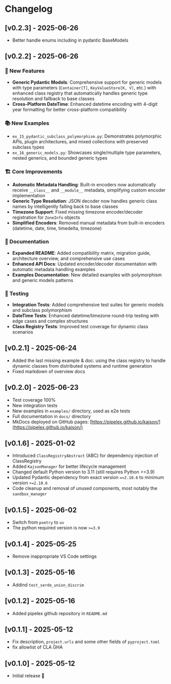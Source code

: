 # Changelog

## [v0.2.3] - 2025-06-26

- Better handle enums including in pydantic BaseModels

## [v0.2.2] - 2025-06-26

### 🚀 New Features

- **Generic Pydantic Models**: Comprehensive support for generic models with type parameters (`Container[T]`, `KeyValueStore[K, V]`, etc.) with enhanced class registry that automatically handles generic type resolution and fallback to base classes
- **Cross-Platform DateTime**: Enhanced datetime encoding with 4-digit year formatting for better cross-platform compatibility

### 📚 New Examples

- `ex_15_pydantic_subclass_polymorphism.py`: Demonstrates polymorphic APIs, plugin architectures, and mixed collections with preserved subclass types
- `ex_16_generic_models.py`: Showcases single/multiple type parameters, nested generics, and bounded generic types

### 🏗️ Core Improvements

- **Automatic Metadata Handling**: Built-in encoders now automatically receive `__class__` and `__module__` metadata, simplifying custom encoder implementation
- **Generic Type Resolution**: JSON decoder now handles generic class names by intelligently falling back to base classes
- **Timezone Support**: Fixed missing timezone encoder/decoder registration for `ZoneInfo` objects
- **Simplified Encoders**: Removed manual metadata from built-in encoders (datetime, date, time, timedelta, timezone)

### 📖 Documentation

- **Expanded README**: Added compatibility matrix, migration guide, architecture overview, and comprehensive use cases
- **Enhanced API Docs**: Updated encoder/decoder documentation with automatic metadata handling examples
- **Examples Documentation**: New detailed examples with polymorphism and generic models patterns

### 🧪 Testing

- **Integration Tests**: Added comprehensive test suites for generic models and subclass polymorphism
- **DateTime Tests**: Enhanced datetime/timezone round-trip testing with edge cases and complex structures
- **Class Registry Tests**: Improved test coverage for dynamic class scenarios


## [v0.2.1] - 2025-06-24

- Added the last missing example & doc: using the class registry to handle dynamic classes from distributed systems and runtime generation
- Fixed markdown of overview docs

## [v0.2.0] - 2025-06-23

- Test coverage 100%
- New integration tests
- New examples in `examples/` directory, used as e2e tests
- Full documentation in `docs/` directory
- MkDocs deployed on GitHub pages: [https://pipelex.github.io/kajson/](https://pipelex.github.io/kajson/) 

## [v0.1.6] - 2025-01-02

- Introduced `ClassRegistryAbstract` (ABC) for dependency injection of ClassRegistry
- Added `KajsonManager` for better lifecycle management
- Changed default Python version to 3.11 (still requires Python >=3.9)
- Updated Pydantic dependency from exact version `==2.10.6` to minimum version `>=2.10.6`
- Code cleanup and removal of unused components, most notably the `sandbox_manager`

## [v0.1.5] - 2025-06-02

- Switch from `poetry` to `uv`
- The python required version is now `>=3.9`

## [v0.1.4] - 2025-05-25

- Remove inappropriate VS Code settings

## [v0.1.3] - 2025-05-16

- Addind `test_serde_union_discrim`

## [v0.1.2] - 2025-05-16

- Added pipelex github repository in `README.md`

## [v0.1.1] - 2025-05-12

- Fix description, `project.urls` and some other fields of `pyproject.toml`
- fix allowlist of CLA GHA

## [v0.1.0] - 2025-05-12

- Initial release 🎉
